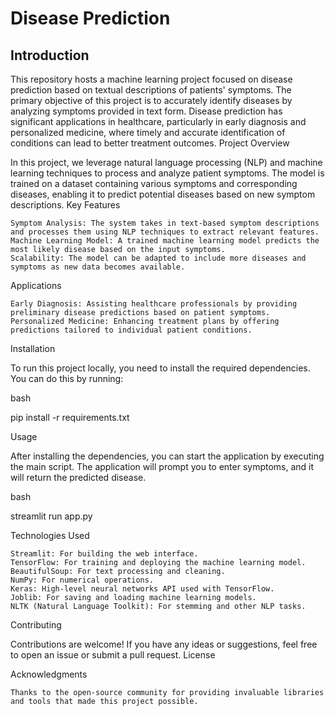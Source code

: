 # Disease Prediction
## Introduction

This repository hosts a machine learning project focused on disease prediction based on textual descriptions of patients' symptoms. The primary objective of this project is to accurately identify diseases by analyzing symptoms provided in text form. Disease prediction has significant applications in healthcare, particularly in early diagnosis and personalized medicine, where timely and accurate identification of conditions can lead to better treatment outcomes.
Project Overview

In this project, we leverage natural language processing (NLP) and machine learning techniques to process and analyze patient symptoms. The model is trained on a dataset containing various symptoms and corresponding diseases, enabling it to predict potential diseases based on new symptom descriptions.
Key Features

    Symptom Analysis: The system takes in text-based symptom descriptions and processes them using NLP techniques to extract relevant features.
    Machine Learning Model: A trained machine learning model predicts the most likely disease based on the input symptoms.
    Scalability: The model can be adapted to include more diseases and symptoms as new data becomes available.

Applications

    Early Diagnosis: Assisting healthcare professionals by providing preliminary disease predictions based on patient symptoms.
    Personalized Medicine: Enhancing treatment plans by offering predictions tailored to individual patient conditions.

Installation

To run this project locally, you need to install the required dependencies. You can do this by running:

bash

pip install -r requirements.txt

Usage

After installing the dependencies, you can start the application by executing the main script. The application will prompt you to enter symptoms, and it will return the predicted disease.

bash

streamlit run app.py

Technologies Used

    Streamlit: For building the web interface.
    TensorFlow: For training and deploying the machine learning model.
    BeautifulSoup: For text processing and cleaning.
    NumPy: For numerical operations.
    Keras: High-level neural networks API used with TensorFlow.
    Joblib: For saving and loading machine learning models.
    NLTK (Natural Language Toolkit): For stemming and other NLP tasks.

Contributing

Contributions are welcome! If you have any ideas or suggestions, feel free to open an issue or submit a pull request.
License


Acknowledgments

    Thanks to the open-source community for providing invaluable libraries and tools that made this project possible.

